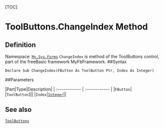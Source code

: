 [TOC]
# ToolButtons.ChangeIndex Method

## Definition
Namespace: [`My.Sys.Forms`](My.Sys.Forms.md)
`ChangeIndex` is method of the ToolButtons control, part of the freeBasic framework MyFbFramework.
##Syntax
```freeBasic
Declare Sub ChangeIndex(FButton As ToolButton Ptr, Index As Integer)
```

##Parameters

|Part|Type|Description|
| :------------ | :------------ |
|`FButton`|[`ToolButton`]||
|`Index`|[`Integer`]("https://www.freebasic.net/wiki/KeyPgInteger")||
## See also
[`ToolButtons`](ToolButtons.md)
